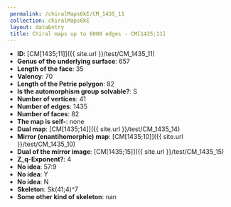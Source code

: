 ```yaml
--- 
 permalink: /chiralMaps6kE/CM_1435_11 
 collection: chiralMaps6kE
 layout: dataEntry
 title: Chiral maps up to 6000 edges - CM[1435;11]
---
```


- **ID**: [CM[1435;11]]({{ site.url }}/test/CM_1435_11)
- **Genus of the underlying surface**: 657
- **Length of the face**: 35
- **Valency**: 70
- **Length of the Petrie polygon**: 82
- **Is the automorphism group solvable?**: S
- **Number of vertices**: 41
- **Number of edges**: 1435
- **Number of faces**: 82
- **The map is self-**: none
- **Dual map**: [CM[1435;14]]({{ site.url }}/test/CM_1435_14)
- **Mirror (enantihomorphic) map**: [CM[1435;10]]({{ site.url }}/test/CM_1435_10)
- **Dual of the mirror image**: [CM[1435;15]]({{ site.url }}/test/CM_1435_15)
- **Z_q-Exponent?**: 4
- **No idea**:  57:9
- **No idea**: Y
- **No idea**: N
- **Skeleton**: Sk(41;4)^7
- **Some other kind of skeleton**: nan
